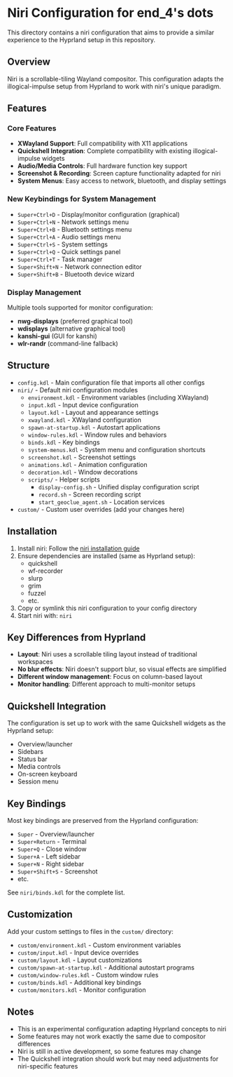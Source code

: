# Niri Configuration for end_4's dots

This directory contains a niri configuration that aims to provide a similar experience to the Hyprland setup in this repository.

## Overview

Niri is a scrollable-tiling Wayland compositor. This configuration adapts the illogical-impulse setup from Hyprland to work with niri's unique paradigm.

## Features

### Core Features
- **XWayland Support**: Full compatibility with X11 applications
- **Quickshell Integration**: Complete compatibility with existing illogical-impulse widgets
- **Audio/Media Controls**: Full hardware function key support
- **Screenshot & Recording**: Screen capture functionality adapted for niri
- **System Menus**: Easy access to network, bluetooth, and display settings

### New Keybindings for System Management
- `Super+Ctrl+D` - Display/monitor configuration (graphical)
- `Super+Ctrl+N` - Network settings menu
- `Super+Ctrl+B` - Bluetooth settings menu
- `Super+Ctrl+A` - Audio settings menu
- `Super+Ctrl+S` - System settings
- `Super+Ctrl+Q` - Quick settings panel
- `Super+Ctrl+T` - Task manager
- `Super+Shift+N` - Network connection editor
- `Super+Shift+B` - Bluetooth device wizard

### Display Management
Multiple tools supported for monitor configuration:
- **nwg-displays** (preferred graphical tool)
- **wdisplays** (alternative graphical tool)
- **kanshi-gui** (GUI for kanshi)
- **wlr-randr** (command-line fallback)

## Structure

- `config.kdl` - Main configuration file that imports all other configs
- `niri/` - Default niri configuration modules
  - `environment.kdl` - Environment variables (including XWayland)
  - `input.kdl` - Input device configuration
  - `layout.kdl` - Layout and appearance settings
  - `xwayland.kdl` - XWayland configuration
  - `spawn-at-startup.kdl` - Autostart applications
  - `window-rules.kdl` - Window rules and behaviors
  - `binds.kdl` - Key bindings
  - `system-menus.kdl` - System menu and configuration shortcuts
  - `screenshot.kdl` - Screenshot settings
  - `animations.kdl` - Animation configuration
  - `decoration.kdl` - Window decorations
  - `scripts/` - Helper scripts
    - `display-config.sh` - Unified display configuration script
    - `record.sh` - Screen recording script
    - `start_geoclue_agent.sh` - Location services
- `custom/` - Custom user overrides (add your changes here)

## Installation

1. Install niri: Follow the [niri installation guide](https://github.com/YaLTeR/niri)
2. Ensure dependencies are installed (same as Hyprland setup):
   - quickshell
   - wf-recorder
   - slurp
   - grim
   - fuzzel
   - etc.
3. Copy or symlink this niri configuration to your config directory
4. Start niri with: `niri`

## Key Differences from Hyprland

- **Layout**: Niri uses a scrollable tiling layout instead of traditional workspaces
- **No blur effects**: Niri doesn't support blur, so visual effects are simplified
- **Different window management**: Focus on column-based layout
- **Monitor handling**: Different approach to multi-monitor setups

## Quickshell Integration

The configuration is set up to work with the same Quickshell widgets as the Hyprland setup:
- Overview/launcher
- Sidebars
- Status bar
- Media controls
- On-screen keyboard
- Session menu

## Key Bindings

Most key bindings are preserved from the Hyprland configuration:
- `Super` - Overview/launcher
- `Super+Return` - Terminal
- `Super+Q` - Close window
- `Super+A` - Left sidebar
- `Super+N` - Right sidebar
- `Super+Shift+S` - Screenshot
- etc.

See `niri/binds.kdl` for the complete list.

## Customization

Add your custom settings to files in the `custom/` directory:
- `custom/environment.kdl` - Custom environment variables
- `custom/input.kdl` - Input device overrides
- `custom/layout.kdl` - Layout customizations
- `custom/spawn-at-startup.kdl` - Additional autostart programs
- `custom/window-rules.kdl` - Custom window rules
- `custom/binds.kdl` - Additional key bindings
- `custom/monitors.kdl` - Monitor configuration

## Notes

- This is an experimental configuration adapting Hyprland concepts to niri
- Some features may not work exactly the same due to compositor differences
- Niri is still in active development, so some features may change
- The Quickshell integration should work but may need adjustments for niri-specific features